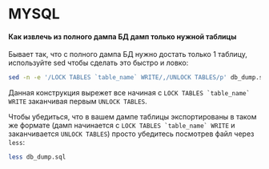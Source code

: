 # MYSQL

#### Как извлечь из полного дампа БД дамп только нужной таблицы

Бывает так, что с полного дампа БД нужно достать только 1 таблицу, используйте sed чтобы сделать это быстро и ловко:
```bash
sed -n -e '/LOCK TABLES `table_name` WRITE/,/UNLOCK TABLES/p' db_dump.sql > table_name.sql
```
Данная конструкция вырежет все начиная с ```LOCK TABLES `table_name` WRITE``` заканчивая первым ```UNLOCK TABLES```.

Чтобы убедиться, что в вашем дампе таблицы экспортированы в таком же формате
(дамп начинается с ```LOCK TABLES `table_name` WRITE``` и заканчивается ```UNLOCK TABLES```)
просто убедитесь посмотрев файл через `less`:
```bash
less db_dump.sql
```
